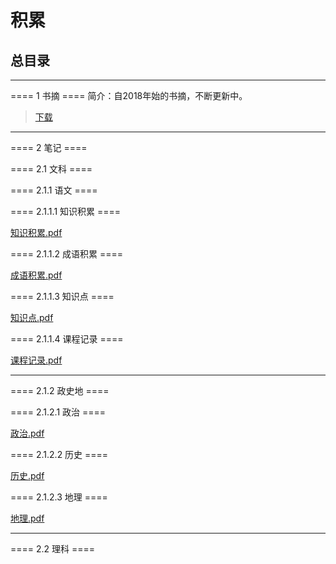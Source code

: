 # 积累
## 总目录
----


==== 1 书摘 ====
简介：自2018年始的书摘，不断更新中。
> [下载](https://github.com/legallchaperone/Accumulation/files/7358819/2.pdf)


----
==== 2 笔记 ====

==== 2.1 文科 ====

==== 2.1.1 语文 ====

==== 2.1.1.1 知识积累 ====

[知识积累.pdf](https://github.com/legallchaperone/Accumulation/files/7358826/default.pdf)

==== 2.1.1.2 成语积累 ====

[成语积累.pdf](https://github.com/legallchaperone/Accumulation/files/7358828/default.pdf)

==== 2.1.1.3 知识点 ====

[知识点.pdf](https://github.com/legallchaperone/Accumulation/files/7358829/default.pdf)

==== 2.1.1.4 课程记录 ====

[课程记录.pdf](https://github.com/legallchaperone/Accumulation/files/7358830/default.pdf)

----

==== 2.1.2 政史地 ====

==== 2.1.2.1 政治 ====

[政治.pdf](https://github.com/legallchaperone/Accumulation/files/7358831/default.pdf)

==== 2.1.2.2 历史 ====

[历史.pdf](https://github.com/legallchaperone/Accumulation/files/7358832/default.pdf)

==== 2.1.2.3 地理 ====

[地理.pdf](https://github.com/legallchaperone/Accumulation/files/7358833/default.pdf)


----

==== 2.2 理科 ====








